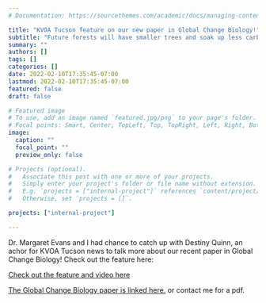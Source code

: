 ```yaml
---
# Documentation: https://sourcethemes.com/academic/docs/managing-content/

title: "KVOA Tucson feature on our new paper in Global Change Biology!"
subtitle: "Future forests will have smaller trees and soak up less carbon, study suggests"
summary: ""
authors: []
tags: []
categories: []
date: 2022-02-10T17:35:45-07:00
lastmod: 2022-02-10T17:35:45-07:00
featured: false
draft: false

# Featured image
# To use, add an image named `featured.jpg/png` to your page's folder.
# Focal points: Smart, Center, TopLeft, Top, TopRight, Left, Right, BottomLeft, Bottom, BottomRight.
image: 
  caption: ""
  focal_point: ""
  preview_only: false

# Projects (optional).
#   Associate this post with one or more of your projects.
#   Simply enter your project's folder or file name without extension.
#   E.g. `projects = ["internal-project"]` references `content/project/deep-learning/index.md`.
#   Otherwise, set `projects = []`.

projects: ["internal-project"]

---
```



Dr. Margaret Evans and I had chance to catch up with Destiny Quinn, an achor for KVOA Tucson news to talk more about our recent paper in Global Change Biology! Check out the feature here: 

[Check out the feature and video here](https://www.kvoa.com/news/uarizona-researchers-predict-a-decline-in-tree-growth/article_dd522930-89a9-11ec-af49-db5f4a9263e5.html)

[The Global Change Biology paper is linked here.](https://onlinelibrary.wiley.com/share/author/3PBGBXJMVPMY7C35ZPVY?target=10.1111/gcb.16038) or contact me for a pdf.

